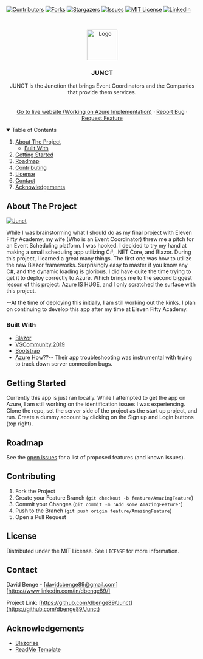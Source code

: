 <!-- PROJECT SHIELDS -->
<!--
*** I'm using markdown "reference style" links for readability.
*** Reference links are enclosed in brackets [ ] instead of parentheses ( ).
*** See the bottom of this document for the declaration of the reference variables
*** for contributors-url, forks-url, etc. This is an optional, concise syntax you may use.
*** https://www.markdownguide.org/basic-syntax/#reference-style-links
-->
[![Contributors][contributors-shield]][contributors-url]
[![Forks][forks-shield]][forks-url]
[![Stargazers][stars-shield]][stars-url]
[![Issues][issues-shield]][issues-url]
[![MIT License][license-shield]][license-url]
[![LinkedIn][linkedin-shield]][linkedin-url]



<!-- PROJECT LOGO -->
<br />
<p align="center">
  <a href="https://github.com/othneildrew/Best-README-Template">
    <img src="images/logo.png" alt="Logo" width="80" height="80">
  </a>

  <h3 align="center">JUNCT</h3>

  <p align="center">
    JUNCT is the Junction that brings Event Coordinators and the Companies that provide them services.
    <br />
    <br />
    <br />
    <a href="">Go to live website (Working on Azure Implementation)</a>
    ·
    <a href="https://github.com/dbenge89/Junct/issues">Report Bug</a>
    ·
    <a href="https://github.com/dbenge89/Junct/issues">Request Feature</a>
  </p>
</p>



<!-- TABLE OF CONTENTS -->
<details open="open">
  <summary>Table of Contents</summary>
  <ol>
    <li>
      <a href="#about-the-project">About The Project</a>
      <ul>
        <li><a href="#built-with">Built With</a></li>
      </ul>
    </li>
    <li>
      <a href="#getting-started">Getting Started</a>
    </li>
    <li><a href="#roadmap">Roadmap</a></li>
    <li><a href="#contributing">Contributing</a></li>
    <li><a href="#license">License</a></li>
    <li><a href="#contact">Contact</a></li>
    <li><a href="#acknowledgements">Acknowledgements</a></li>
  </ol>
</details>



<!-- ABOUT THE PROJECT -->
## About The Project

[![Junct][product-screenshot]](https://example.com)

While I was brainstorming what I should do as my final project with Eleven Fifty Academy, my wife (Who is an Event Coordinator) threw me a pitch for an Event Scheduling platform. I was hooked. I decided to try my hand at making a small scheduling app utilizing C#, .NET Core, and Blazor. During this project, I learned a great many things. The first one was how to utilize the new Blazor frameworks. Surprisingly easy to master if you know any C#, and the dynamic loading is glorious. I did have quite the time trying to get it to deploy correctly to Azure. Which brings me to the second biggest lesson of this project. Azure IS HUGE, and I only scratched the surface with this project. 

--At the time of deploying this initially, I am still working out the kinks. I plan on continuing to develop this app after my time at Eleven Fifty Academy.

### Built With

* [Blazor](https://dotnet.microsoft.com/apps/aspnet/web-apps/blazor)
* [VSCommunity 2019](https://visualstudio.microsoft.com/downloads/)
* [Bootstrap](https://getbootstrap.com)
* [Azure](https://azure.microsoft.com/en-us/) How??-- Their app troubleshooting was instrumental with trying to track down server connection bugs.




<!-- GETTING STARTED -->
## Getting Started

Currently this app is just ran locally. While I attempted to get the app on Azure, I am still working on the identification issues I was experiencing.
Clone the repo, set the server side of the project as the start up project, and run. Create a dummy account by clicking on the Sign up and Login buttons (top right).

<!-- ROADMAP -->
## Roadmap

See the [open issues](https://github.com/dbenge89/Junct/issues) for a list of proposed features (and known issues).

<!-- CONTRIBUTING -->
## Contributing

1. Fork the Project
2. Create your Feature Branch (`git checkout -b feature/AmazingFeature`)
3. Commit your Changes (`git commit -m 'Add some AmazingFeature'`)
4. Push to the Branch (`git push origin feature/AmazingFeature`)
5. Open a Pull Request

<!-- LICENSE -->
## License

Distributed under the MIT License. See `LICENSE` for more information.

<!-- CONTACT -->
## Contact

David Benge - [davidcbenge89@gmail.com] 
              [https://www.linkedin.com/in/dbenge89/]

Project Link: [https://github.com/dbenge89/Junct](https://github.com/dbenge89/Junct)



<!-- ACKNOWLEDGEMENTS -->
## Acknowledgements
* [Blazorise](https://github.com/stsrki/Blazorise)
* [ReadMe Template](https://github.com/othneildrew/Best-README-Template)


<!-- MARKDOWN LINKS & IMAGES -->
<!-- https://www.markdownguide.org/basic-syntax/#reference-style-links -->
[contributors-shield]: https://img.shields.io/github/contributors/othneildrew/Best-README-Template.svg?style=for-the-badge
[contributors-url]: https://github.com/othneildrew/Best-README-Template/graphs/contributors
[forks-shield]: https://img.shields.io/github/forks/othneildrew/Best-README-Template.svg?style=for-the-badge
[forks-url]: https://github.com/othneildrew/Best-README-Template/network/members
[stars-shield]: https://img.shields.io/github/stars/othneildrew/Best-README-Template.svg?style=for-the-badge
[stars-url]: https://github.com/othneildrew/Best-README-Template/stargazers
[issues-shield]: https://img.shields.io/github/issues/othneildrew/Best-README-Template.svg?style=for-the-badge
[issues-url]: https://github.com/othneildrew/Best-README-Template/issues
[license-shield]: https://img.shields.io/github/license/othneildrew/Best-README-Template.svg?style=for-the-badge
[license-url]: https://github.com/othneildrew/Best-README-Template/blob/master/LICENSE.txt
[linkedin-shield]: https://img.shields.io/badge/-LinkedIn-black.svg?style=for-the-badge&logo=linkedin&colorB=555
[product-screenshot]: images/screenshot.png
[linkedin-shield]: https://img.shields.io/badge/-LinkedIn-black.svg?style=for-the-badge&logo=linkedin&colorB=555
[linkedin-url]: https://www.linkedin.com/in/dbenge89/
